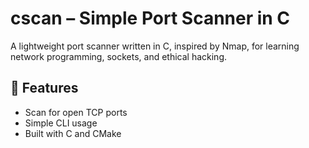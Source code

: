 # cscan – Simple Port Scanner in C

A lightweight port scanner written in C, inspired by Nmap, for learning network programming, sockets, and ethical hacking.

## 🚀 Features
- Scan for open TCP ports
- Simple CLI usage
- Built with C and CMake
